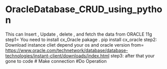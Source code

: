 # OracleDatabase_CRUD_using_python
This can Insert , Update , delete , and fetch the data from ORACLE 11g 
step1= You need to install cx_Oracle pakage .
    pip install cx_oracle
step2: Download instance cliet depend your os and oracle version
     from= https://www.oracle.com/technetwork/database/database-technologies/instant-client/downloads/index.html
step3: after that your gone to code
       # Make connection
       #Do Operation
